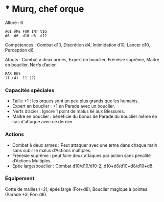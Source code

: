 # * Murq, chef orque

Allure : 6

	AGI	ÂME	FOR	INT	VIG
	d6	d6	d10	d6	d12

Compétences : Combat d10, Discrétion d4, Intimidation d10, Lancer d10, Perception d6.

Atouts : Combat à deux armes, Expert en bouclier, Frénésie suprême, Maitre en bouclier, Nerfs d’acier.

	PAR	RES
	11 (4)	11 (2)

### Capacités spéciales
- Taille +1 : les orques sont un peu plus grands que les humains.
- Expert en bouclier : +1 en Parade avec un bouclier.
- Nerfs d’acier : Ignore 1 point de malus lié aux Blessures.
- Maitre en bouclier : bénéficie du bonus de Parade du bouclier même en cas d'attaque avec ce dernier.

### Actions
- Combat à deux armes : Peut attaquer avec une arme dans chaque main sans subir le malus d’Actions multiples.
- Frénésie suprême : peut faire deux attaques par action sans pénalité d’Actions Multiples.
- Epée large/bouclier : Combat d10/d10/d10-2, d10+d8/d10+d8/d10+d8.

### Équipement
Cotte de mailles (+2), épée large (For+d8), Bouclier magique à pointes (Parade +3, For+d8).

